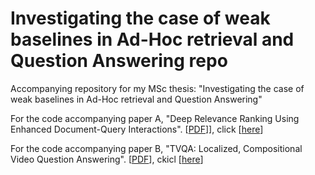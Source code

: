 # Investigating the case of weak baselines in Ad-Hoc retrieval and Question Answering repo

Accompanying repository for my MSc thesis: "Investigating the case of weak baselines in Ad-Hoc retrieval and Question Answering"

For the code accompanying paper A, "Deep Relevance Ranking Using Enhanced Document-Query Interactions". [[PDF](http://nlp.cs.aueb.gr/pubs/emnlp2018.pdf)]], click [[here](https://github.com/fj-morales/deep-relevance-ranking)]

For the code accompanying paper B, "TVQA: Localized, Compositional Video Question Answering". [[PDF](https://www.aclweb.org/anthology/D18-1167.pdf)], ckicl [[here](https://github.com/fj-morales/TVQA)]
